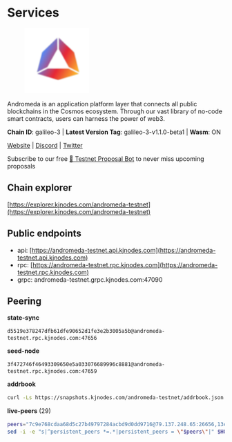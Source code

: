 # Services

<figure><img src="https://raw.githubusercontent.com/kj89/cosmos-images/main/logos/andromeda.png" width="150" alt=""><figcaption></figcaption></figure>

Andromeda is an application platform layer that connects all  public blockchains in the Cosmos ecosystem. Through our vast  library of no-code smart contracts, users can harness the power of web3.

**Chain ID**: galileo-3 | **Latest Version Tag**: galileo-3-v1.1.0-beta1 | **Wasm**: ON

[Website](https://www.andromedaprotocol.io) | [Discord](https://discord.gg/wzM3kSN3sE) | [Twitter](https://twitter.com/andromedaprot)



Subscribe to our free [🤖 Testnet Proposal Bot](https://t.me/kjnodes_testnet_proposal_bot) to never miss upcoming proposals


## Chain explorer
[https://explorer.kjnodes.com/andromeda-testnet](https://explorer.kjnodes.com/andromeda-testnet)

## Public endpoints

* api: [https://andromeda-testnet.api.kjnodes.com](https://andromeda-testnet.api.kjnodes.com)
* rpc: [https://andromeda-testnet.rpc.kjnodes.com](https://andromeda-testnet.rpc.kjnodes.com)
* grpc: andromeda-testnet.grpc.kjnodes.com:47090

## Peering

**state-sync**

```text
d5519e378247dfb61dfe90652d1fe3e2b3005a5b@andromeda-testnet.rpc.kjnodes.com:47656
```

**seed-node**

```text
3f472746f46493309650e5a033076689996c8881@andromeda-testnet.rpc.kjnodes.com:47659
```

**addrbook**
```bash
curl -Ls https://snapshots.kjnodes.com/andromeda-testnet/addrbook.json > $HOME/.andromedad/config/addrbook.json
```

**live-peers** (29)
```bash
peers="7c9e768cdaa68d5c27b49797284acbd9d0dd9716@79.137.248.65:26656,13eff3f60e60546435a9f79e241372b299f559a1@5.161.80.223:26656,6d59b44efa40c4a03a24bf598b6cd662e8003655@135.181.96.66:26656,38a626dfc05c0d9756098349ce8ccd532496d6a2@65.108.206.118:61456,c89e274523cec4a7445afaff1ab35029b090ff5b@65.109.116.204:20156,9230896c5f22a363eed1c3bd3ed8068134b1dedd@124.120.21.244:26656,54188a9dea5ded1d891aa6c3c0e2a403322b1707@178.54.78.180:16656,385bda41dc8ce86d0dd4c99d3cf371ca8fccfeb6@135.125.189.131:20095,acd9b98fcd66c9ce0300607d08e0811683638b97@194.163.132.27:34656,05d3613dfb738ff22d0ea974bd0d1353ecdc6231@65.108.101.124:26656,bd323d2c7ce260b831d20923d390e4a1623f32c4@213.239.215.195:20095,1141119a7d248cc19b31b18d56162a365954deb9@45.132.106.149:26656,6ef441d08cdb54b9f058884509ec65349976d73d@178.172.212.167:26656,443a51f595c9ca16273ca6146db1375e4223a91f@172.93.110.154:26656,6aaf94803e3f387a3ee08b731890e6914e1e3419@65.108.233.102:30656,e8f8c97c65b3e65797eca3489de7c1682e85d4df@78.25.143.46:47656,ef8045e2922cf856b73f5fa5efdb79f925204ccf@65.109.117.159:15656,de8e1fd6c53fa464965b547d100f091277ddcb04@80.89.229.115:26656,00171178f5d8b22d1a3396d9388adbb8ec1c0541@38.242.208.162:36656,99cebda3a65a35b9a6a8bef774c8b92c1e548aa5@65.108.226.26:36656,011c1c98fb63b99e8fd2aaf8a02f60cd45154179@45.132.106.178:26656,7469fd307adba5d8e782908ee01f080f3e554c48@185.154.13.19:26656,a39aac2e81ec23b639c5ed86273fcf80701187a7@5.182.36.198:26656,699ca7c3496f2c3f2cf476f51c6e6420d4c20fc1@23.121.249.57:26656,d5519e378247dfb61dfe90652d1fe3e2b3005a5b@65.109.68.190:47656,9e14886f7a34c73e65eafb209a9215e2848e9e76@65.108.41.172:29456,b6dd58949a8b9c03349bdbec8aeeccd5e0d39283@31.220.74.50:26656,ce3a765f7075f3f5aee80bca0c76ca7dbe235731@167.235.198.193:36656,7ba9cadf6197c30fa808d9315333054ef953be9c@144.76.164.139:15656"
sed -i -e "s|^persistent_peers *=.*|persistent_peers = \"$peers\"|" $HOME/.andromedad/config/config.toml
```
